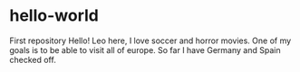 # hello-world
First repository
Hello!
Leo here, I love soccer and horror movies. One of my goals is to be able to visit all of europe. So far I have Germany and Spain checked off.
